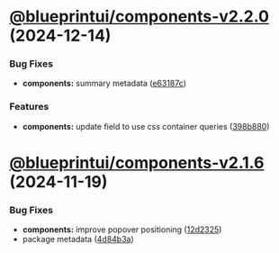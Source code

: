 # [@blueprintui/components-v2.2.0](https://github.com/blueprintui/blueprintui/compare/@blueprintui/components-v2.1.6...@blueprintui/components-v2.2.0) (2024-12-14)


### Bug Fixes

* **components:** summary metadata ([e63187c](https://github.com/blueprintui/blueprintui/commit/e63187ca951b2916bf4300f6ffddf787067924ea))


### Features

* **components:** update field to use css container queries ([398b880](https://github.com/blueprintui/blueprintui/commit/398b8809526fa9a11545928ff448c73ca2d3a986))

# [@blueprintui/components-v2.1.6](https://github.com/blueprintui/blueprintui/compare/@blueprintui/components-v2.1.5...@blueprintui/components-v2.1.6) (2024-11-19)


### Bug Fixes

* **components:** improve popover positioning ([12d2325](https://github.com/blueprintui/blueprintui/commit/12d232596a24465704a337dca67bc843d26616d2))
* package metadata ([4d84b3a](https://github.com/blueprintui/blueprintui/commit/4d84b3a717074c70f0d7816efee57f4381e90d4a))
